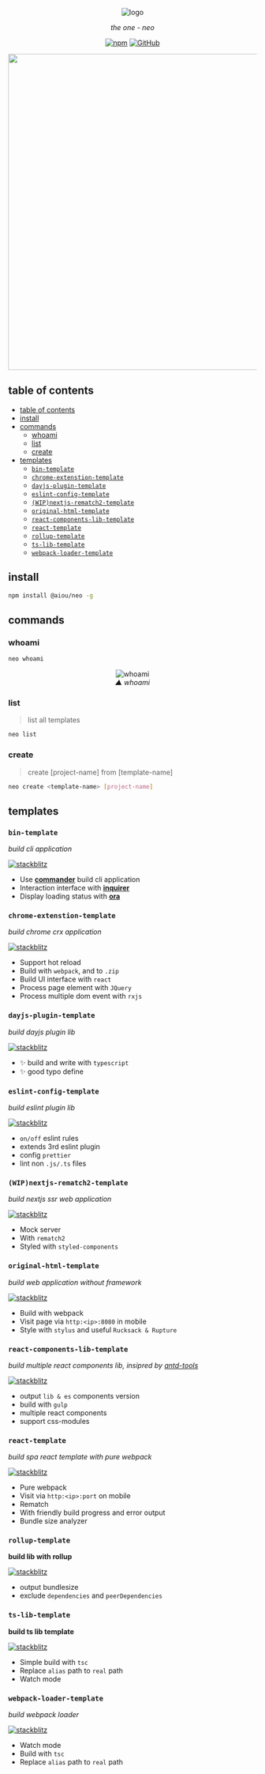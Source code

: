 <div align="center">

![logo](/docs/logo.png)

*the one - neo*

[![npm](https://img.shields.io/npm/v/@aiou/neo)](https://github.com/JiangWeixian/templates/tree/master/packages/core) [![GitHub](https://img.shields.io/github/license/jiangweixian/templates)](https://github.com/JiangWeixian/templates/tree/master/packages/core)

<img src="https://user-images.githubusercontent.com/6839576/83341699-f436dc00-a318-11ea-9cf5-60b4ee16cfa7.gif" width="640" />

</div>


## table of contents

- [table of contents](#table-of-contents)
- [install](#install)
- [commands](#commands)
  - [whoami](#whoami)
  - [list](#list)
  - [create](#create)
- [templates](#templates)
  - [`bin-template`](#bin-template)
  - [`chrome-extenstion-template`](#chrome-extenstion-template)
  - [`dayjs-plugin-template`](#dayjs-plugin-template)
  - [`eslint-config-template`](#eslint-config-template)
  - [`(WIP)nextjs-rematch2-template`](#wipnextjs-rematch2-template)
  - [`original-html-template`](#original-html-template)
  - [`react-components-lib-template`](#react-components-lib-template)
  - [`react-template`](#react-template)
  - [`rollup-template`](#rollup-template)
  - [`ts-lib-template`](#ts-lib-template)
  - [`webpack-loader-template`](#webpack-loader-template)

## install

```bash
npm install @aiou/neo -g
```

## commands

### whoami

```bash
neo whoami
```

<div align='center'>

![whoami](/packages/core/src/assets/neo.jpg)  
*▲ whoami*

</div>

### list
> list all templates

```bash
neo list
```

### create
> create [project-name] from [template-name]

```bash
neo create <template-name> [project-name]
```

## templates

### `bin-template`

*build cli application*

[![stackblitz](https://img.shields.io/badge/%E2%9A%A1%EF%B8%8Fstackblitz-online-blue)](https://stackblitz.com/github/JiangWeixian/templates/tree/master/packages/bin-template)

- Use [**commander**](https://github.com/tj/commander.js/) build cli application
- Interaction interface with [**inquirer**](https://github.com/SBoudrias/Inquirer.js/)
- Display loading status with [**ora**](https://github.com/sindresorhus/ora)

### `chrome-extenstion-template`

*build chrome crx application*

[![stackblitz](https://img.shields.io/badge/%E2%9A%A1%EF%B8%8Fstackblitz-online-blue)](https://stackblitz.com/github/JiangWeixian/templates/tree/master/packages/chrome-extenstion-template)

* Support hot reload
* Build with `webpack`, and to `.zip`
* Build UI interface with `react`
* Process page element with `JQuery`
* Process multiple dom event with `rxjs`

### `dayjs-plugin-template`

*build dayjs plugin lib*

[![stackblitz](https://img.shields.io/badge/%E2%9A%A1%EF%B8%8Fstackblitz-online-blue)](https://stackblitz.com/github/JiangWeixian/templates/tree/master/packages/dayjs-plugin-template)

- ✨ build and write with `typescript`
- ✨ good typo define

### `eslint-config-template`

*build eslint plugin lib*

[![stackblitz](https://img.shields.io/badge/%E2%9A%A1%EF%B8%8Fstackblitz-online-blue)](https://stackblitz.com/github/JiangWeixian/templates/tree/master/packages/eslint-config-template)
- `on/off` eslint rules
- extends 3rd eslint plugin
- config `prettier`
- lint non `.js/.ts` files


### `(WIP)nextjs-rematch2-template`

*build nextjs ssr web application*

[![stackblitz](https://img.shields.io/badge/%E2%9A%A1%EF%B8%8Fstackblitz-online-blue)](https://stackblitz.com/github/JiangWeixian/templates/tree/master/packages/nextjs-rematch2-template)

- Mock server
- With `rematch2`
- Styled with `styled-components`

### `original-html-template`

*build web application without framework*

[![stackblitz](https://img.shields.io/badge/%E2%9A%A1%EF%B8%8Fstackblitz-online-blue)](https://stackblitz.com/github/JiangWeixian/templates/tree/master/packages/original-html-template)

- Build with webpack
- Visit page via `http:<ip>:8080` in mobile
- Style with `stylus` and useful `Rucksack & Rupture`

### `react-components-lib-template`
*build multiple react components lib, insipred by [antd-tools](https://github.com/ant-design/antd-tools)*

[![stackblitz](https://img.shields.io/badge/%E2%9A%A1%EF%B8%8Fstackblitz-online-blue)](https://stackblitz.com/github/JiangWeixian/templates/tree/master/packages/react-components-lib-template)

- output `lib & es` components version
- build with `gulp`
- multiple react components
- support css-modules

### `react-template`

*build spa react template with pure webpack*

[![stackblitz](https://img.shields.io/badge/%E2%9A%A1%EF%B8%8Fstackblitz-online-blue)](https://stackblitz.com/github/JiangWeixian/templates/tree/master/packages/react-template)

- Pure webpack
- Visit via `http:<ip>:port` on mobile
- Rematch
- With friendly build progress and error output
- Bundle size analyzer

### `rollup-template`
**build lib with rollup**

[![stackblitz](https://img.shields.io/badge/%E2%9A%A1%EF%B8%8Fstackblitz-online-blue)](https://stackblitz.com/github/JiangWeixian/templates/tree/master/packages/rollup-template)

- output bundlesize
- exclude `dependencies` and `peerDependencies`
  
### `ts-lib-template`
**build ts lib template**

[![stackblitz](https://img.shields.io/badge/%E2%9A%A1%EF%B8%8Fstackblitz-online-blue)](https://stackblitz.com/github/JiangWeixian/templates/tree/master/packages/ts-lib-template)

- Simple build with `tsc`
- Replace `alias` path to `real` path
- Watch mode

### `webpack-loader-template`
*build webpack loader*

[![stackblitz](https://img.shields.io/badge/%E2%9A%A1%EF%B8%8Fstackblitz-online-blue)](https://stackblitz.com/github/JiangWeixian/templates/tree/master/packages/webpack-loader-template)

- Watch mode
- Build with `tsc`
- Replace `alias` path to `real` path
